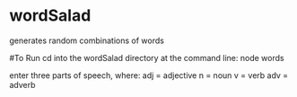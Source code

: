 # wordSalad
generates random combinations of words

#To Run
cd into the wordSalad directory
at the command line: node words

enter three parts of speech, where:
adj = adjective
n = noun
v = verb
adv = adverb
